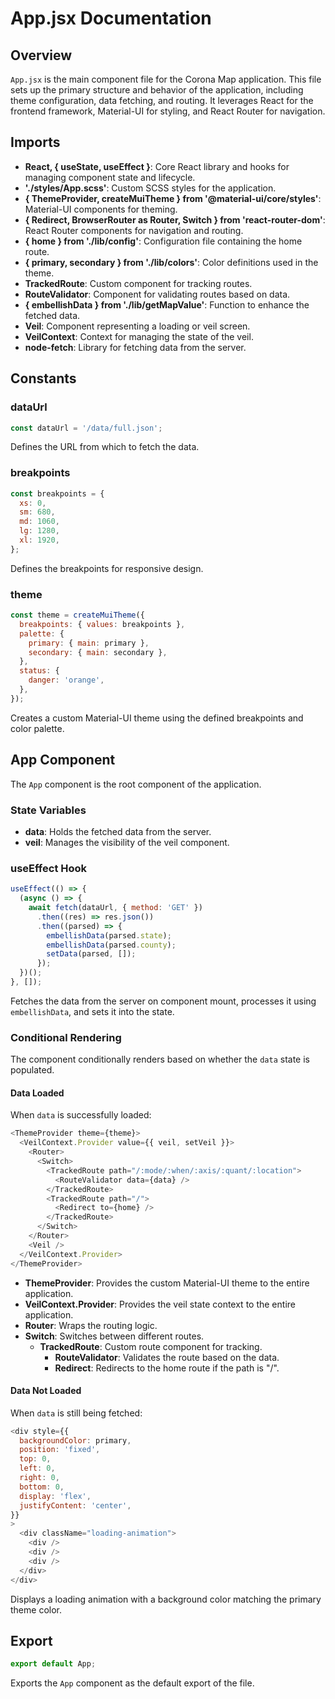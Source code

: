 # App.jsx Documentation

## Overview
`App.jsx` is the main component file for the Corona Map application. This file sets up the primary structure and behavior of the application, including theme configuration, data fetching, and routing. It leverages React for the frontend framework, Material-UI for styling, and React Router for navigation.

## Imports
- **React, { useState, useEffect }**: Core React library and hooks for managing component state and lifecycle.
- **'./styles/App.scss'**: Custom SCSS styles for the application.
- **{ ThemeProvider, createMuiTheme } from '@material-ui/core/styles'**: Material-UI components for theming.
- **{ Redirect, BrowserRouter as Router, Switch } from 'react-router-dom'**: React Router components for navigation and routing.
- **{ home } from './lib/config'**: Configuration file containing the home route.
- **{ primary, secondary } from './lib/colors'**: Color definitions used in the theme.
- **TrackedRoute**: Custom component for tracking routes.
- **RouteValidator**: Component for validating routes based on data.
- **{ embellishData } from './lib/getMapValue'**: Function to enhance the fetched data.
- **Veil**: Component representing a loading or veil screen.
- **VeilContext**: Context for managing the state of the veil.
- **node-fetch**: Library for fetching data from the server.

## Constants

### dataUrl
```javascript
const dataUrl = '/data/full.json';
```
Defines the URL from which to fetch the data.

### breakpoints
```javascript
const breakpoints = {
  xs: 0,
  sm: 680,
  md: 1060,
  lg: 1280,
  xl: 1920,
};
```
Defines the breakpoints for responsive design.

### theme
```javascript
const theme = createMuiTheme({
  breakpoints: { values: breakpoints },
  palette: {
    primary: { main: primary },
    secondary: { main: secondary },
  },
  status: {
    danger: 'orange',
  },
});
```
Creates a custom Material-UI theme using the defined breakpoints and color palette.

## App Component
The `App` component is the root component of the application.

### State Variables
- **data**: Holds the fetched data from the server.
- **veil**: Manages the visibility of the veil component.

### useEffect Hook
```javascript
useEffect(() => {
  (async () => {
    await fetch(dataUrl, { method: 'GET' })
      .then((res) => res.json())
      .then((parsed) => {
        embellishData(parsed.state);
        embellishData(parsed.county);
        setData(parsed, []);
      });
  })();
}, []);
```
Fetches the data from the server on component mount, processes it using `embellishData`, and sets it into the state.

### Conditional Rendering
The component conditionally renders based on whether the `data` state is populated.

#### Data Loaded
When `data` is successfully loaded:
```javascript
<ThemeProvider theme={theme}>
  <VeilContext.Provider value={{ veil, setVeil }}>
    <Router>
      <Switch>
        <TrackedRoute path="/:mode/:when/:axis/:quant/:location">
          <RouteValidator data={data} />
        </TrackedRoute>
        <TrackedRoute path="/">
          <Redirect to={home} />
        </TrackedRoute>
      </Switch>
    </Router>
    <Veil />
  </VeilContext.Provider>
</ThemeProvider>
```
- **ThemeProvider**: Provides the custom Material-UI theme to the entire application.
- **VeilContext.Provider**: Provides the veil state context to the entire application.
- **Router**: Wraps the routing logic.
- **Switch**: Switches between different routes.
  - **TrackedRoute**: Custom route component for tracking.
    - **RouteValidator**: Validates the route based on the data.
    - **Redirect**: Redirects to the home route if the path is "/".

#### Data Not Loaded
When `data` is still being fetched:
```javascript
<div style={{
  backgroundColor: primary,
  position: 'fixed',
  top: 0,
  left: 0,
  right: 0,
  bottom: 0,
  display: 'flex',
  justifyContent: 'center',
}}
>
  <div className="loading-animation">
    <div />
    <div />
    <div />
  </div>
</div>
```
Displays a loading animation with a background color matching the primary theme color.

## Export
```javascript
export default App;
```
Exports the `App` component as the default export of the file.